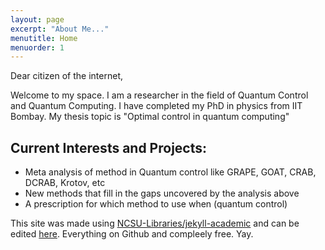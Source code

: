 ```yaml
---
layout: page
excerpt: "About Me..."
menutitle: Home
menuorder: 1
---
```


Dear citizen of the internet,

Welcome to my space. I am a researcher in the field of Quantum Control and Quantum Computing. I have completed my PhD in physics from IIT Bombay. 
My thesis topic is "Optimal control in quantum computing"

## Current Interests and Projects:

- Meta analysis of method in Quantum control like GRAPE, GOAT, CRAB, DCRAB, Krotov, etc
- New methods that fill in the gaps uncovered by the analysis above
- A prescription for which method to use when  (quantum control)

This site was made using [NCSU-Libraries/jekyll-academic](https://github.com/NCSU-Libraries/jekyll-academic) and can be edited [here](https://github.com/TejasAvinashShetty/tejasavinashshetty.github.io). Everything on Github and compleely free. Yay.
